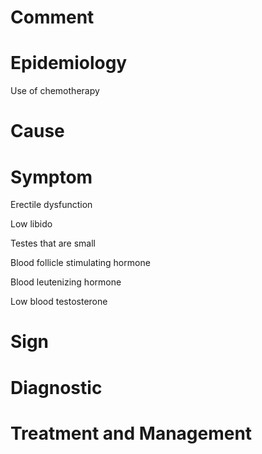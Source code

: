 # Comment

# Epidemiology

Use of chemotherapy

# Cause

# Symptom

Erectile dysfunction

Low libido

Testes that are small

Blood follicle stimulating hormone

Blood leutenizing hormone

Low blood testosterone

# Sign

# Diagnostic

# Treatment and Management
